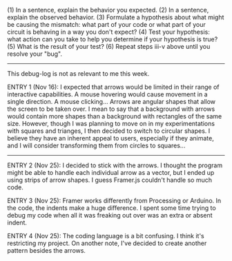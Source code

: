 (1) In a sentence, explain the behavior you expected. 
(2) In a sentence, explain the observed behavior. 
(3) Formulate a hypothesis about what might be causing the mismatch: what part of your code or what part of your circuit is behaving in a way you don't expect? 
(4) Test your hypothesis: what action can you take to help you determine if your hypothesis is true? 
(5) What is the result of your test? 
(6) Repeat steps iii-v above until you resolve your "bug". 

------------------------------
This debug-log is not as relevant to me this week.

ENTRY 1 (Nov 16): 
I expected that arrows would be limited in their range of interactive capabilities. A mouse hovering would cause movement in a single direction. A mouse clicking... Arrows are angular shapes that allow the screen to be taken over. I mean to say that a background with arrows would contain more shapes than a background with rectangles of the same size. However, though I was planning to move on in my experimentations with squares and trianges, I then decided to switch to circular shapes. I believe they have an inherent appeal to users, especially if they animate, and I will consider transforming them from circles to squares...

------------------------------

ENTRY 2 (Nov 25):
I decided to stick with the arrows. I thought the program might be able to handle each individual arrow as a vector, but I ended up using strips of arrow shapes. I guess Framer.js couldn't handle so much code. 


ENTRY 3 (Nov 25):
Framer works differently from Processing or Arduino. In the code, the indents make a huge difference. I spent some time trying to debug my code when all it was freaking out over was an extra or absent indent.


ENTRY 4 (Nov 25):
The coding language is a bit confusing. I think it's restricting my project. 
On another note, I've decided to create another pattern besides the arrows.
